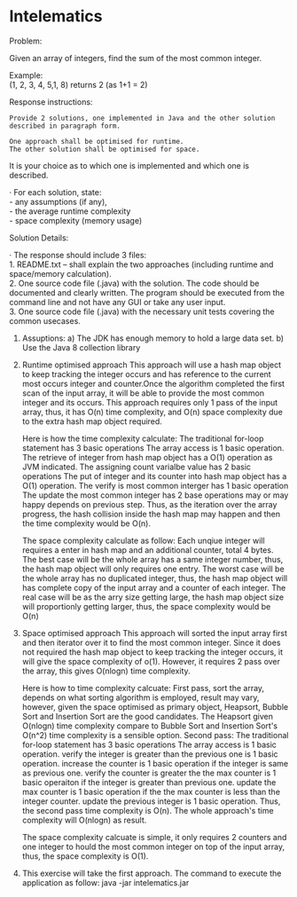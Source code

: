 # Intelematics

Problem:  

Given an array of integers, find the sum of the most common integer.  

Example:  
    (1, 2, 3, 4, 5,1, 8) returns 2 (as 1+1 = 2)   
    
Response instructions: 

    Provide 2 solutions, one implemented in Java and the other solution described in paragraph form.                    
    
    One approach shall be optimised for runtime.                     
    The other solution shall be optimised for space. 
                       
It is your choice as to which one is implemented and which one is described. 

·         For each solution, state:                                 
            - any assumptions (if any),                                  
            - the average runtime complexity                        
            - space complexity (memory usage)  
           
Solution Details: 

·         The response should include 3 files:                    
            1.    README.txt – shall explain the two approaches (including runtime and space/memory calculation).                   
            2. One source code file (.java) with the solution. The code should be documented and clearly written. The program should be executed from the command line and not have any GUI or take any user input.                   
            3. One source code file (.java) with the necessary unit tests covering the common usecases.      


1. Assuptions:
	a) The JDK has enough memory to hold a large data set.
	b) Use the Java 8 collection library

2. Runtime optimised approach
	This approach will use a hash map object to keep tracking the integer occurs and has reference to the current most occurs integer and counter.Once the algorithm completed the first scan of the input array, it will be able to provide the most common integer and its occurs. This approach requires only 1 pass of the input array, thus, it has O(n) time complexity, and O(n) space complexity due to the extra hash map object required. 

	Here is how the time complexity calculate:
		The traditional for-loop statement has 3 basic operations
		The array access is 1 basic operation.
		The retrieve of integer from hash map object has a O(1) operation as JVM indicated.
		The assigning count varialbe value has 2 basic operations
		The put of integer and its counter into hash map object has a O(1) operation.
		The verify is most common interger has 1 basic operation
		The update the most common integer has 2 base operations may or may happy depends on previous step.
	Thus, as the iteration over the array progress, the hash collision inside the hash map may happen and then the time complexity would be O(n).

	The space complexity calculate as follow:
		Each unqiue integer will requires a enter in hash map and an additional counter, total 4 bytes.
		The best case will be the whole array has a same integer number, thus, the hash map object will only requires one entry.
		The worst case will be the whole array has no duplicated integer, thus, the hash map object will has complete copy of the input array and a counter of each integer.
		The real case will be as the arry size getting large, the hash map object size will proportionly getting larger, thus, the space complexity would be O(n) 

3. Space optimised approach
	This approach will sorted the input array first and then iterator over it to find the most common integer. Since it does not required the hash map object to keep tracking the integer occurs, it will give the space complexity of o(1). However, it requires 2 pass over the array, this gives O(nlogn) time complexity.

	Here is how to time complexity calcuate:
		First pass, sort the array, depends on what sorting algorithm is employed, result may vary, however, given the space optimised as primary object, Heapsort, Bubble Sort and Insertion Sort are the good candidates. The Heapsort given O(nlogn) time complexity compare to Bubble Sort and Insertion Sort's O(n^2) time complexity is a sensible option. 
		Second pass:
			The traditional for-loop statement has 3 basic operations
			The array access is 1 basic operation.
			verify the integer is greater than the previous one is 1 basic operation.
			increase the counter is 1 basic operation if the integer is same as previous one.
			verify the counter is greater the the max counter is 1 basic operaiton if the integer is greater than previous one.
			update the max counter is 1 basic operation if the the max counter is less than the integer counter.
			update the previous integer is 1 basic operation.
		Thus, the second pass time complexity is O(n).
	The whole approach's time complexity will O(nlogn) as result.

	The space complexity calcuate is simple, it only requires 2 counters and one integer to hould the most common integer on top of the input array, thus, the space complexity is O(1). 

4. This exercise will take the first approach. The command to execute the application as follow:
	java -jar intelematics.jar